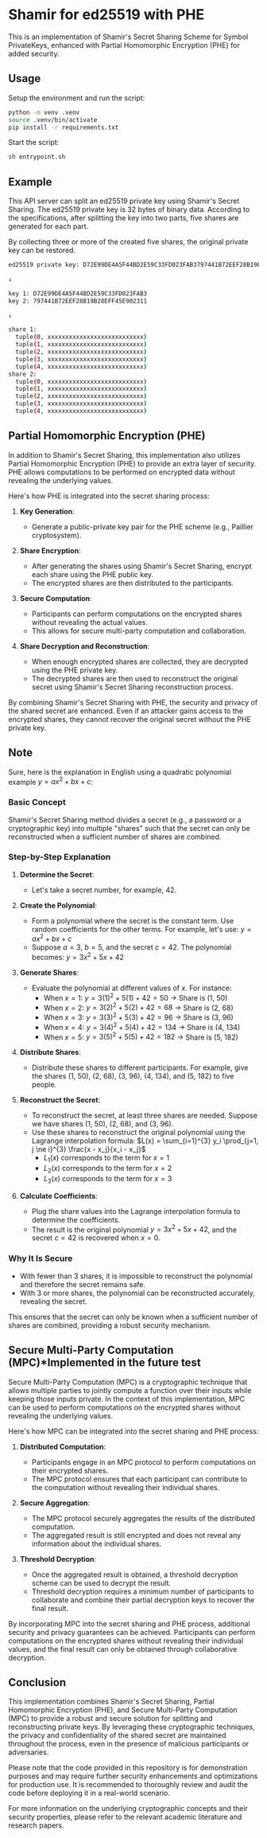 # Shamir for ed25519 with PHE

This is an implementation of Shamir's Secret Sharing Scheme for Symbol PrivateKeys, enhanced with Partial Homomorphic Encryption (PHE) for added security.


## Usage

Setup the environment and run the script:

```bash
python -m venv .venv
source .venv/bin/activate
pip install -r requirements.txt
```

Start the script:

```bash
sh entrypoint.sh
```

## Example

This API server can split an ed25519 private key using Shamir's Secret Sharing. The ed25519 private key is 32 bytes of binary data. According to the specifications, after splitting the key into two parts, five shares are generated for each part.

By collecting three or more of the created five shares, the original private key can be restored.

```bash
ed25519 private key: D72E99DE4A5F44BD2E59C33FD023FAB3797441B72EEF28B19B28EFF45E902311

↓

key 1: D72E99DE4A5F44BD2E59C33FD023FAB3
key 2: 797441B72EEF28B19B28EFF45E902311

↓

share 1: 
  tuple(0, xxxxxxxxxxxxxxxxxxxxxxxxxxx)
  tuple(1, xxxxxxxxxxxxxxxxxxxxxxxxxxx)
  tuple(2, xxxxxxxxxxxxxxxxxxxxxxxxxxx)
  tuple(3, xxxxxxxxxxxxxxxxxxxxxxxxxxx)
  tuple(4, xxxxxxxxxxxxxxxxxxxxxxxxxxx)
share 2: 
  tuple(0, xxxxxxxxxxxxxxxxxxxxxxxxxxx)
  tuple(1, xxxxxxxxxxxxxxxxxxxxxxxxxxx)
  tuple(2, xxxxxxxxxxxxxxxxxxxxxxxxxxx)
  tuple(3, xxxxxxxxxxxxxxxxxxxxxxxxxxx)
  tuple(4, xxxxxxxxxxxxxxxxxxxxxxxxxxx)
```

## Partial Homomorphic Encryption (PHE)

In addition to Shamir's Secret Sharing, this implementation also utilizes Partial Homomorphic Encryption (PHE) to provide an extra layer of security. PHE allows computations to be performed on encrypted data without revealing the underlying values.

Here's how PHE is integrated into the secret sharing process:

1. **Key Generation**:
   - Generate a public-private key pair for the PHE scheme (e.g., Paillier cryptosystem).

2. **Share Encryption**:
   - After generating the shares using Shamir's Secret Sharing, encrypt each share using the PHE public key.
   - The encrypted shares are then distributed to the participants.

3. **Secure Computation**:
   - Participants can perform computations on the encrypted shares without revealing the actual values.
   - This allows for secure multi-party computation and collaboration.

4. **Share Decryption and Reconstruction**:
   - When enough encrypted shares are collected, they are decrypted using the PHE private key.
   - The decrypted shares are then used to reconstruct the original secret using Shamir's Secret Sharing reconstruction process.

By combining Shamir's Secret Sharing with PHE, the security and privacy of the shared secret are enhanced. Even if an attacker gains access to the encrypted shares, they cannot recover the original secret without the PHE private key.

## Note

Sure, here is the explanation in English using a quadratic polynomial example $y = ax^2 + bx + c$:

### Basic Concept

Shamir's Secret Sharing method divides a secret (e.g., a password or a cryptographic key) into multiple "shares" such that the secret can only be reconstructed when a sufficient number of shares are combined.

### Step-by-Step Explanation

1. **Determine the Secret**:
   - Let's take a secret number, for example, 42.

2. **Create the Polynomial**:
   - Form a polynomial where the secret is the constant term. Use random coefficients for the other terms. For example, let's use:
     $y = ax^2 + bx + c$
   - Suppose $a = 3$, $b = 5$, and the secret $c = 42$. The polynomial becomes:
     $y = 3x^2 + 5x + 42$

3. **Generate Shares**:
   - Evaluate the polynomial at different values of $x$. For instance:
     - When $x = 1$: $y = 3(1)^2 + 5(1) + 42 = 50$ → Share is (1, 50)
     - When $x = 2$: $y = 3(2)^2 + 5(2) + 42 = 68$ → Share is (2, 68)
     - When $x = 3$: $y = 3(3)^2 + 5(3) + 42 = 96$ → Share is (3, 96)
     - When $x = 4$: $y = 3(4)^2 + 5(4) + 42 = 134$ → Share is (4, 134)
     - When $x = 5$: $y = 3(5)^2 + 5(5) + 42 = 182$ → Share is (5, 182)

4. **Distribute Shares**:
   - Distribute these shares to different participants. For example, give the shares (1, 50), (2, 68), (3, 96), (4, 134), and (5, 182) to five people.

5. **Reconstruct the Secret**:
   - To reconstruct the secret, at least three shares are needed. Suppose we have shares (1, 50), (2, 68), and (3, 96).
   - Use these shares to reconstruct the original polynomial using the Lagrange interpolation formula:
     $L(x) = \sum_{i=1}^{3} y_i \prod_{j=1, j \ne i}^{3} \frac{x - x_j}{x_i - x_j}$
     - $L_1(x)$ corresponds to the term for $x = 1$
     - $L_2(x)$ corresponds to the term for $x = 2$
     - $L_3(x)$ corresponds to the term for $x = 3$

6. **Calculate Coefficients**:
   - Plug the share values into the Lagrange interpolation formula to determine the coefficients.
   - The result is the original polynomial $y = 3x^2 + 5x + 42$, and the secret $c = 42$ is recovered when $x = 0$.

### Why It Is Secure

- With fewer than 3 shares, it is impossible to reconstruct the polynomial and therefore the secret remains safe.
- With 3 or more shares, the polynomial can be reconstructed accurately, revealing the secret.

This ensures that the secret can only be known when a sufficient number of shares are combined, providing a robust security mechanism.

## Secure Multi-Party Computation (MPC)*Implemented in the future test

Secure Multi-Party Computation (MPC) is a cryptographic technique that allows multiple parties to jointly compute a function over their inputs while keeping those inputs private. In the context of this implementation, MPC can be used to perform computations on the encrypted shares without revealing the underlying values.

Here's how MPC can be integrated into the secret sharing and PHE process:

1. **Distributed Computation**:
   - Participants engage in an MPC protocol to perform computations on their encrypted shares.
   - The MPC protocol ensures that each participant can contribute to the computation without revealing their individual shares.

2. **Secure Aggregation**:
   - The MPC protocol securely aggregates the results of the distributed computation.
   - The aggregated result is still encrypted and does not reveal any information about the individual shares.

3. **Threshold Decryption**:
   - Once the aggregated result is obtained, a threshold decryption scheme can be used to decrypt the result.
   - Threshold decryption requires a minimum number of participants to collaborate and combine their partial decryption keys to recover the final result.

By incorporating MPC into the secret sharing and PHE process, additional security and privacy guarantees can be achieved. Participants can perform computations on the encrypted shares without revealing their individual values, and the final result can only be obtained through collaborative decryption.

## Conclusion

This implementation combines Shamir's Secret Sharing, Partial Homomorphic Encryption (PHE), and Secure Multi-Party Computation (MPC) to provide a robust and secure solution for splitting and reconstructing private keys. By leveraging these cryptographic techniques, the privacy and confidentiality of the shared secret are maintained throughout the process, even in the presence of malicious participants or adversaries.

Please note that the code provided in this repository is for demonstration purposes and may require further security enhancements and optimizations for production use. It is recommended to thoroughly review and audit the code before deploying it in a real-world scenario.

For more information on the underlying cryptographic concepts and their security properties, please refer to the relevant academic literature and research papers.